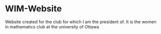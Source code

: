 # WIM-Website
Website created for the club for which I am the president of. It is the women in mathematics club at the university of Ottawa
